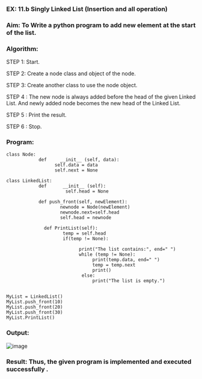 ### EX: 11.b Singly Linked List (Insertion and all operation)


### Aim: To Write a python program to add new element at the start of the list.


### Algorithm:

STEP 1: Start.

STEP 2: Create a node class and object of the node.

STEP 3: Create another class to use the node object.

STEP 4 : The new node is always added before the head of the given Linked List. And newly added node becomes the new head of the Linked List.

STEP 5 : Print the result.

STEP 6 : Stop.

### Program:
```
class Node:
            def     __init__ (self, data):
                  self.data = data
                  self.next = None

class LinkedList:
            def      __init__ (self):
                      self.head = None

            def push_front(self, newElement):
                    newnode = Node(newElement)
                    newnode.next=self.head
                    self.head = newnode
 
              def PrintList(self):
                     temp = self.head
                     if(temp != None):
           
                           print("The list contains:", end=" ")
                           while (temp != None):
                                print(temp.data, end=" ")
                                temp = temp.next
                                print()
                            else:
                                print("The list is empty.")


MyList = LinkedList()
MyList.push_front(10)
MyList.push_front(20)
MyList.push_front(30)
MyList.PrintList()
```
### Output:
![image](https://github.com/user-attachments/assets/4dae3c02-c85a-4294-9c03-294102d7fd9c)



### Result: Thus, the given program is implemented and executed successfully .
 


